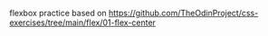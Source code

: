 flexbox practice based on https://github.com/TheOdinProject/css-exercises/tree/main/flex/01-flex-center